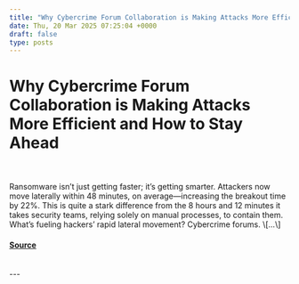 ```yaml
---
title: "Why Cybercrime Forum Collaboration is Making Attacks More Efficient and How to Stay Ahead"
date: Thu, 20 Mar 2025 07:25:04 +0000
draft: false
type: posts
---
```

# Why Cybercrime Forum Collaboration is Making Attacks More Efficient and How to Stay Ahead

<br/>

<br/>
Ransomware isn’t just getting faster; it’s getting smarter. Attackers now move laterally within 48 minutes, on average—increasing the breakout time by 22%. This is quite a stark difference from the 8 hours and 12 minutes it takes security teams, relying solely on manual processes, to contain them. What’s fueling hackers’ rapid lateral movement? Cybercrime forums. \[...\]

#### [Source](https://informationsecuritybuzz.com/why-cybercrime-forum-collaboration-is-making-attacks-more-efficient-and-how-to-stay-ahead/)

<br/>
---
